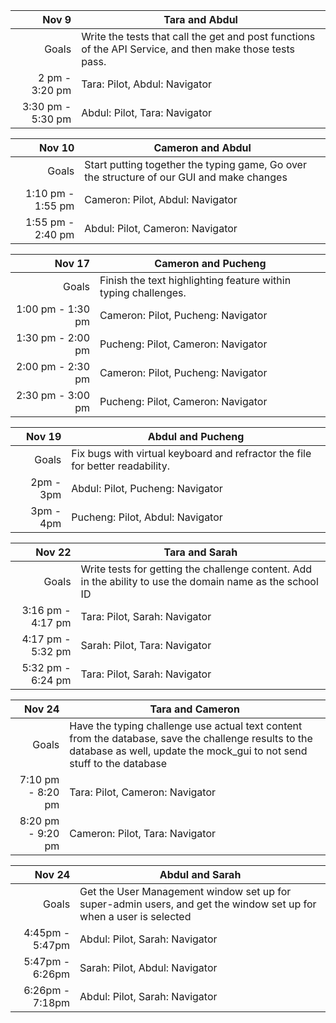 | Nov 9 | Tara and Abdul |
| ------: | ------ |
| Goals | Write the tests that call the get and post functions of the API Service, and then make those tests pass. |
| 2 pm - 3:20 pm | Tara: Pilot, Abdul: Navigator |
| 3:30 pm - 5:30 pm | Abdul: Pilot, Tara: Navigator |

| Nov 10 | Cameron and Abdul |
| ------: | ------ |
| Goals | Start putting together the typing game, Go over the structure of our GUI and make changes |
| 1:10 pm - 1:55 pm | Cameron: Pilot, Abdul: Navigator |
| 1:55 pm - 2:40 pm | Abdul: Pilot, Cameron: Navigator |

| Nov 17 | Cameron and Pucheng |
| ------: | ------ |
| Goals | Finish the text highlighting feature within typing challenges. |
| 1:00 pm - 1:30 pm | Cameron: Pilot, Pucheng: Navigator |
| 1:30 pm - 2:00 pm | Pucheng: Pilot, Cameron: Navigator |
| 2:00 pm - 2:30 pm | Cameron: Pilot, Pucheng: Navigator |
| 2:30 pm - 3:00 pm | Pucheng: Pilot, Cameron: Navigator |

| Nov 19 | Abdul and Pucheng|
| ------: | ------ |
| Goals | Fix bugs with virtual keyboard and refractor the file for better readability. |
| 2pm - 3pm | Abdul: Pilot, Pucheng: Navigator |
| 3pm - 4pm | Pucheng: Pilot, Abdul: Navigator |

| Nov 22 | Tara and Sarah|
| ------: | ------ |
| Goals | Write tests for getting the challenge content. Add in the ability to use the domain name as the school ID |
| 3:16 pm - 4:17 pm | Tara: Pilot, Sarah: Navigator |
| 4:17 pm - 5:32 pm | Sarah: Pilot, Tara: Navigator |
| 5:32 pm - 6:24 pm | Tara: Pilot, Sarah: Navigator |

| Nov 24 | Tara and Cameron|
| ------: | ------ |
| Goals | Have the typing challenge use actual text content from the database, save the challenge results to the database as well, update the mock_gui to not send stuff to the database |
| 7:10 pm - 8:20 pm | Tara: Pilot, Cameron: Navigator |
| 8:20 pm - 9:20 pm | Cameron: Pilot, Tara: Navigator |


| Nov 24 | Abdul and Sarah|
| ------: | ------ |
| Goals | Get the User Management window set up for super-admin users, and get the window set up for when a user is selected |
| 4:45pm - 5:47pm| Abdul: Pilot, Sarah: Navigator |
| 5:47pm - 6:26pm | Sarah: Pilot, Abdul: Navigator |
| 6:26pm - 7:18pm | Abdul: Pilot, Sarah: Navigator |


